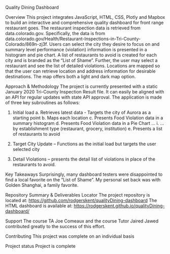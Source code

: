 Quality Dining Dashboard

Overview
This project integrates JavaScript, HTML, CSS, Plotly and Mapbox to build an interactive and comprehensive quality dashboard for front range restaurant goes. The restaurant inspection data is retrieved from data.colorado.gov. Specifically, the data is from data.colorado.gov/Health/Restaurant-Inspections-in-Tri-County-Colorado/869n-zj3f. Users can select the city they desire to focus on and summary level performance (violation) information is presented in a histogram and pie chart. A list of restaurants to avoid is created for each city and is branded as the “List of Shame”. Further, the user may select a restaurant and see the list of detailed violations. Locations are mapped so that the user can retrieve location and address information for desirable destinations. The map offers both a light and dark map option. 

Approach & Methodology
The project is currently presented with a static January 2020 Tri-County Inspection Result file. It can easily be aligned with an API for regular updates with state API approval. The application is made of three key subroutines as follows:
1.	Initial load
a.	Retrieves latest data - Targets the city of Aurora as a starting point 
b.	Maps each location
c.	Presents Food Violation data in a summary histogram
d.	Presents Food Violation data in a Pie Chart …
i.	… by establishment type (restaurant, grocery, institution)
e.	Presents a list of restaurants to avoid

2.	Target City Update – Functions as the initial load but targets the user selected city

3.	Detail Violations – presents the detail list of violations in place of the restaurants to avoid.

Key Takeaways
Surprisingly, many dashboard testers were disappointed to find a local favorite on the “List of Shame”. My personal set back was with Golden Shanghai, a family favorite.

Repository Summary & Deliverables Locator
The project repository is located at: https://github.com/rodgerskent/qualityDining-dashboard
The HTML dashboard is available at: https://rodgerskent.github.io/qualityDining-dashboard/

Support
The course TA Joe Comeaux and the course Tutor Jaired Jawed contributed greatly to the success of this effort. 

Contributing
This project was complete on an individual basis

Project status
Project is complete
